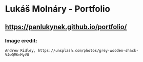 # Lukáš Molnáry - Portfolio
## https://panlukynek.github.io/portfolio/
### Image credit:
    Andrew Ridley, https://unsplash.com/photos/grey-wooden-shack-V4wQMKnMyVU
